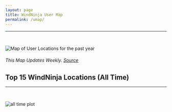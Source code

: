 ```yaml
---
layout: page
title: WindNinja User Map
permalink: /umap/
---
```



<hr />
<br>

![Map of User Locations for the past year](http://windninja.wfmrda.org/ninjadata/globalMap2.png)



###### This Map Updates Weekly. [Source](https://github.com/tfinney9/wnUserMap)




## Top 15 WindNinja Locations (All Time)

<hr />
<br>

![all time plot](http://firelab.github.io/windninja/assets/15.png)





<!-- ## WindNinja Usage by Country
<hr />
<br>

<iframe src="http://windninja.org:34333/map" style="background: #FFFFFF;" height="525"  width="925"></iframe>

Legend indicates number of launches since recordkeeping began. -->


